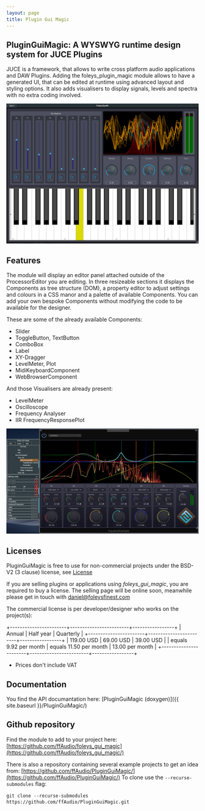 ```yaml
---
layout: page
title: Plugin Gui Magic
---
```


PluginGuiMagic: A WYSWYG runtime design system for JUCE Plugins
---------------------------------------------------------------

JUCE is a framework, that allows to write cross platform audio applications and DAW Plugins.
Adding the foleys_plugin_magic module allows to have a generated UI, that can be edited at runtime using advanced layout and styling options.
It also adds visualisers to display signals, levels and spectra with no extra coding involved. 

![FoleysSynth Screenshot](/img/FoleysSynth.png)

Features
--------

The module will display an editor panel attached outside of the ProcessorEditor you are editing. In three resizeable sections it displays the Components as tree structure (DOM), a property editor to adjust settings and colours in a CSS manor and a palette of available Components.
You can add your own bespoke Components without modifying the code to be available for the designer.

These are some of the already available Components:

- Slider
- ToggleButton, TextButton
- ComboBox
- Label
- XY-Dragger
- LevelMeter, Plot
- MidiKeyboardComponent
- WebBrowserComponent

And those Visualisers are already present:

- LevelMeter
- Oscilloscope
- Frequency Analyser
- IIR FrequencyResponsePlot

![Equalizer Screenshot](/img/EqualizerExample.png)

Licenses
--------

PluginGuiMagic is free to use for non-commercial projects under the BSD-V2 (3 clause) license, see [License](https://github.com/ffAudio/foleys_gui_magic/blob/master/LICENSE.md)

If you are selling plugins or applications using *foleys_gui_magic*, you are required to buy a license. The selling page will be online soon, meanwhile please get in touch with [daniel@foleysfinest.com](mailto:daniel@foleysfinest.com?Subject=PluginGuiMagic%20License)

The commercial license is per developer/designer who works on the project(s):

+-----------------------+------------------------+-----------------+
| Annual                | Half year              | Quarterly       |
+-----------------------+------------------------+-----------------+
| 119.00 USD            | 69.00 USD              | 39.00 USD       |
| equals 9.92 per month | equals 11.50 per month | 13.00 per month |
+-----------------------+------------------------+-----------------+

* Prices don't include VAT


Documentation
-------------

You find the API documantation here: [PluginGuiMagic (doxygen)]({{ site.baseurl }}/PluginGuiMagic/)

Github repository
-----------------

Find the module to add to your project here: [https://github.com/ffAudio/foleys_gui_magic](https://github.com/ffAudio/foleys_gui_magic/)

There is also a repository containing several example projects to get an idea from: [https://github.com/ffAudio/PluginGuiMagic/](https://github.com/ffAudio/PluginGuiMagic/)
To clone use the `--recurse-submodules` flag:
```
git clone --recurse-submodules https://github.com/ffAudio/PluginGuiMagic.git
```

